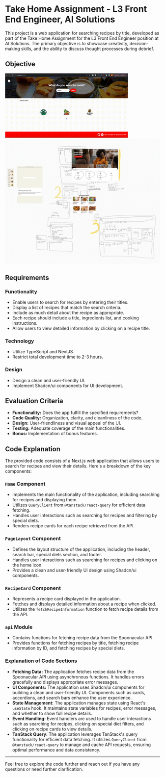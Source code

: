 # Take Home Assignment - L3 Front End Engineer, AI Solutions

This project is a web application for searching recipes by title, developed as part of the Take Home Assignment for the L3 Front End Engineer position at AI Solutions. The primary objective is to showcase creativity, decision-making skills, and the ability to discuss thought processes during debrief.

## Objective

![Alt Text](https://raw.githubusercontent.com/micatonge/RecipeAPI/main/public/images/wcg.gif)
![Alt Text](https://raw.githubusercontent.com/micatonge/RecipeAPI/main/public/images/outline.png)


## Requirements

### Functionality

- Enable users to search for recipes by entering their titles.
- Display a list of recipes that match the search criteria.
- Include as much detail about the recipe as appropriate.
- Each recipe should include a title, ingredients list, and cooking instructions.
- Allow users to view detailed information by clicking on a recipe title.

### Technology

- Utilize TypeScript and NextJS.
- Restrict total development time to 2-3 hours.

### Design

- Design a clean and user-friendly UI.
- Implement Shadcn/ui components for UI development.


## Evaluation Criteria

- **Functionality:** Does the app fulfill the specified requirements?
- **Code Quality:** Organization, clarity, and cleanliness of the code.
- **Design:** User-friendliness and visual appeal of the UI.
- **Testing:** Adequate coverage of the main functionalities.
- **Bonus:** Implementation of bonus features.


## Code Explanation

The provided code consists of a Next.js web application that allows users to search for recipes and view their details. Here's a breakdown of the key components:

### `Home` Component

- Implements the main functionality of the application, including searching for recipes and displaying them.
- Utilizes `QueryClient` from `@tanstack/react-query` for efficient data fetching.
- Handles user interactions such as searching for recipes and filtering by special diets.
- Renders recipe cards for each recipe retrieved from the API.

### `PageLayout` Component

- Defines the layout structure of the application, including the header, search bar, special diets section, and footer.
- Handles user interactions such as searching for recipes and clicking on the home icon.
- Provides a clean and user-friendly UI design using Shadcn/ui components.

### `RecipeCard` Component

- Represents a recipe card displayed in the application.
- Fetches and displays detailed information about a recipe when clicked.
- Utilizes the `fetchRecipeInformation` function to fetch recipe details from the API.

### `api` Module

- Contains functions for fetching recipe data from the Spoonacular API.
- Provides functions for fetching recipes by title, fetching recipe information by ID, and fetching recipes by special diets.

### Explanation of Code Sections

- **Fetching Data:** The application fetches recipe data from the Spoonacular API using asynchronous functions. It handles errors gracefully and displays appropriate error messages.
- **UI Components:** The application uses Shadcn/ui components for building a clean and user-friendly UI. Components such as cards, accordions, and search bars enhance the user experience.
- **State Management:** The application manages state using React's `useState` hook. It maintains state variables for recipes, error messages, and whether to show full recipe details.
- **Event Handling:** Event handlers are used to handle user interactions such as searching for recipes, clicking on special diet filters, and clicking on recipe cards to view details.
- **TanStack Query:** The application leverages TanStack's query functionality for efficient data fetching. It utilizes `QueryClient` from `@tanstack/react-query` to manage and cache API requests, ensuring optimal performance and data consistency.

 ---

Feel free to explore the code further and reach out if you have any questions or need further clarification.

